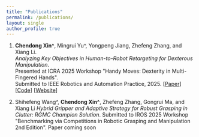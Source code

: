 ```yaml
---
title: "Publications"
permalink: /publications/
layout: single
author_profile: true
---
```


<!-- ### Selected Publications -->

1. **Chendong Xin^**, Mingrui Yu^, Yongpeng Jiang, Zhefeng Zhang, and Xiang Li.  
   _Analyzing Key Objectives in Human-to-Robot Retargeting for Dexterous Manipulation_.  
   Presented at ICRA 2025 Workshop "Handy Moves: Dexterity in Multi-Fingered Hands".  
   Submitted to IEEE Robotics and Automation Practice, 2025.
   [[Paper](https://arxiv.org/abs/2506.09384)] [[Code](https://github.com/Mingrui-Yu/retargeting)] [[Website](https://mingrui-yu.github.io/retargeting/)] 

2. Shihefeng Wang^, **Chendong Xin^**, Zhefeng Zhang, Gongrui Ma, and Xiang Li
   _Hybrid Gripper and Adaptive Strategy for Robust Grasping in Clutter: RGMC Champion Solution_.
   Submitted to IROS 2025 Workshop "Benchmarking via Competitions in Robotic Grasping and Manipulation 2nd Edition".
   Paper coming soon